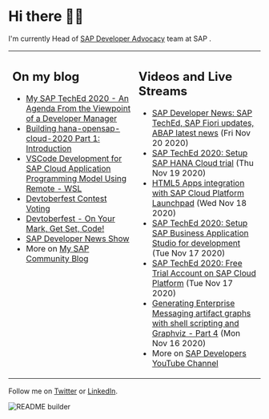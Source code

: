 
# Hi there 👋🏼

I'm currently Head of [SAP Developer Advocacy](https://developers.sap.com/) team at SAP .

<table><tr><td valign="top" width="50%">
 
## On my blog
- [My SAP TechEd 2020 - An Agenda From the Viewpoint of a Developer Manager](https://blogs.sap.com/?p=1221410) 
- [Building hana-opensap-cloud-2020 Part 1: Introduction](https://blogs.sap.com/?p=1219900) 
- [VSCode Development for SAP Cloud Application Programming Model Using Remote - WSL](https://blogs.sap.com/?p=1215560) 
- [Devtoberfest Contest Voting](https://blogs.sap.com/?p=1216969) 
- [Devtoberfest - On Your Mark, Get Set, Code!](https://blogs.sap.com/?p=1208007) 
- [SAP Developer News Show](https://blogs.sap.com/?p=1194205) 
- More on [My SAP Community Blog](https://people.sap.com/thomas.jung#content:blogposts)
</td>
  
<td valign="top" width="50%">
  
## Videos and Live Streams
- [SAP Developer News: SAP TechEd, SAP Fiori updates, ABAP latest news](https://www.youtube.com/watch?v=7BS-KNzmJY4) (Fri Nov 20 2020)
- [SAP TechEd 2020: Setup SAP HANA Cloud trial](https://www.youtube.com/watch?v=Lv_40d1ZtsM) (Thu Nov 19 2020)
- [HTML5 Apps integration with SAP Cloud Platform Launchpad](https://www.youtube.com/watch?v=UbrwbFtaZak) (Wed Nov 18 2020)
- [SAP TechEd 2020: Setup SAP Business Application Studio for development](https://www.youtube.com/watch?v=WW6z4AnYriw) (Tue Nov 17 2020)
- [SAP TechEd 2020: Free Trial Account on SAP Cloud Platform](https://www.youtube.com/watch?v=n5luSQKYvQQ) (Tue Nov 17 2020)
- [Generating Enterprise Messaging artifact graphs with shell scripting and Graphviz - Part 4](https://www.youtube.com/watch?v=TZvH_84vieE) (Mon Nov 16 2020)
- More on [SAP Developers YouTube Channel](https://www.youtube.com/channel/UCNfmelKDrvRmjYwSi9yvrMg)
</td></tr></table>

Follow me on [Twitter](https://twitter.com/thomas_jung) or [LinkedIn](https://www.linkedin.com/in/thomasjungsap/).

![README builder](https://github.com/jung-thomas/jung-thomas/workflows/README%20builder/badge.svg)



